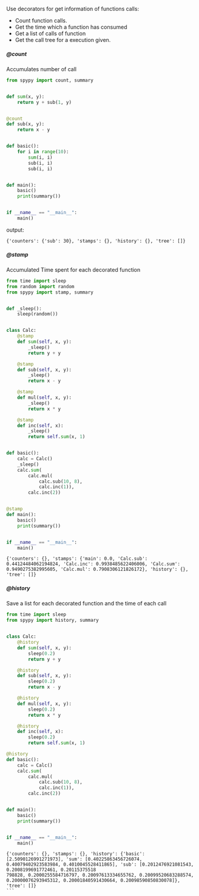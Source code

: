 Use decorators for get information of functions calls: 
- Count function calls. 
- Get the time which a function has consumed
- Get a list of calls of function
- Get the call tree for a execution given.


##### @count

Accumulates number of call

```python
from spypy import count, summary


def sum(x, y):
    return y + sub(1, y)


@count
def sub(x, y):
    return x - y


def basic():
    for i in range(10):
        sum(i, i)
        sub(i, i)
        sub(i, i)


def main():
    basic()
    print(summary())


if __name__ == "__main__":
    main()
```

output:
```
{'counters': {'sub': 30}, 'stamps': {}, 'history': {}, 'tree': []}
```

##### @stamp

Accumulated Time spent for each decorated function

```python
from time import sleep
from random import random
from spypy import stamp, summary


def _sleep():
    sleep(random())


class Calc:
    @stamp
    def sum(self, x, y):
        _sleep()
        return y + y

    @stamp
    def sub(self, x, y):
        _sleep()
        return x - y

    @stamp
    def mul(self, x, y):
        _sleep()
        return x * y

    @stamp
    def inc(self, x):
        _sleep()
        return self.sum(x, 1)


def basic():
    calc = Calc()
    _sleep()
    calc.sum(
        calc.mul(
            calc.sub(10, 8),
            calc.inc(1)),
        calc.inc(2))


@stamp
def main():
    basic()
    print(summary())


if __name__ == "__main__":
    main()
```
```
{'counters': {}, 'stamps': {'main': 0.0, 'Calc.sub': 0.44124484062194824, 'Calc.inc': 0.9938485622406006, 'Calc.sum': 0.9490275382995605, 'Calc.mul': 0.7908306121826172}, 'history': {}, 'tree': []}
````

##### @history

Save a list for each decorated function and the time of each call 

````python
from time import sleep
from spypy import history, summary


class Calc:
    @history
    def sum(self, x, y):
        sleep(0.2)
        return y + y

    @history
    def sub(self, x, y):
        sleep(0.2)
        return x - y

    @history
    def mul(self, x, y):
        sleep(0.2)
        return x * y

    @history
    def inc(self, x):
        sleep(0.2)
        return self.sum(x, 1)

@history
def basic():
    calc = Calc()
    calc.sum(
        calc.mul(
            calc.sub(10, 8),
            calc.inc(1)),
        calc.inc(2))


def main():
    basic()
    print(summary())


if __name__ == "__main__":
    main()
````

````
{'counters': {}, 'stamps': {}, 'history': {'basic': [2.5090126991271973], 'sum': [0.40225863456726074, 0.40079402923583984, 0.4010045528411865], 'sub': [0.2012476921081543, 0.2008199691772461, 0.20115375518
798828, 0.2000255584716797, 0.20097613334655762, 0.20099520683288574, 0.20000076293945312, 0.20001840591430664, 0.20098590850830078]}, 'tree': []}
```